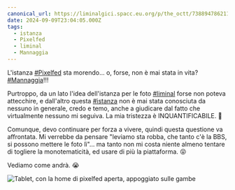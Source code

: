```yaml
---
canonical_url: https://liminalgici.spacc.eu.org/p/the_octt/738894786211229722
date: 2024-09-09T23:04:05.000Z
tags: 
  - istanza
  - Pixelfed
  - liminal
  - Mannaggia
---
```


L'istanza <a href="https://liminalgici.spacc.eu.org/discover/tags/Pixelfed?src=hash" title="#Pixelfed" class="u-url hashtag" rel="external nofollow noopener">#Pixelfed</a> sta morendo... o, forse, non è mai stata in vita? <a href="https://liminalgici.spacc.eu.org/discover/tags/Mannaggia?src=hash" title="#Mannaggia" class="u-url hashtag" rel="external nofollow noopener">#Mannaggia</a>!!!

Purtroppo, da un lato l'idea dell'istanza per le foto <a href="https://liminalgici.spacc.eu.org/discover/tags/liminal?src=hash" title="#liminal" class="u-url hashtag" rel="external nofollow noopener">#liminal</a> forse non poteva attecchire, e dall'altro questa <a href="https://liminalgici.spacc.eu.org/discover/tags/istanza?src=hash" title="#istanza" class="u-url hashtag" rel="external nofollow noopener">#istanza</a> non è mai stata conosciuta da nessuno in generale, credo e temo, anche a giudicare dal fatto che virtualmente nessuno mi seguiva. La mia tristezza è INQUANTIFICABILE. 🤧️

Comunque, devo continuare per forza a vivere, quindi questa questione va affrontata. Mi verrebbe da pensare "leviamo sta robba, che tanto c'è la BBS, si possono mettere le foto lì"... ma tanto non mi costa niente almeno tentare di togliere la monotematicità, ed usare di più la piattaforma. 😝️

Vediamo come andrà. 😭️

![Tablet, con la home di pixelfed aperta, appoggiato sulle gambe](https://liminalgici.spacc.eu.org/storage/m/_v2/664033260845064193/586f75268-5004eb/82DvUCJMe3kf/3EYSbUSd4kDOLm7cKnMy2tb5QkIZV2VypwZ51leL.jpg)